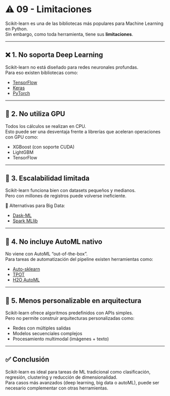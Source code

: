 # ⚠️ 09 - Limitaciones

Scikit-learn es una de las bibliotecas más populares para Machine Learning en Python.  
Sin embargo, como toda herramienta, tiene sus **limitaciones**.

---

## ❌ 1. No soporta Deep Learning

Scikit-learn no está diseñado para redes neuronales profundas.  
Para eso existen bibliotecas como:

- [TensorFlow](https://www.tensorflow.org/)
- [Keras](https://keras.io/)
- [PyTorch](https://pytorch.org/)

---

## 🚫 2. No utiliza GPU

Todos los cálculos se realizan en CPU.  
Esto puede ser una desventaja frente a librerías que aceleran operaciones con GPU como:

- XGBoost (con soporte CUDA)
- LightGBM
- TensorFlow

---

## 🐘 3. Escalabilidad limitada

Scikit-learn funciona bien con datasets pequeños y medianos.  
Pero con millones de registros puede volverse ineficiente.

🔁 Alternativas para Big Data:
- [Dask-ML](https://ml.dask.org/)
- [Spark MLlib](https://spark.apache.org/mllib/)

---

## 🔧 4. No incluye AutoML nativo

No viene con AutoML “out-of-the-box”.  
Para tareas de automatización del pipeline existen herramientas como:

- [Auto-sklearn](https://automl.github.io/auto-sklearn/)
- [TPOT](http://epistasislab.github.io/tpot/)
- [H2O AutoML](https://docs.h2o.ai/h2o/latest-stable/h2o-docs/automl.html)

---

## 🧱 5. Menos personalizable en arquitectura

Scikit-learn ofrece algoritmos predefinidos con APIs simples.  
Pero no permite construir arquitecturas personalizadas como:

- Redes con múltiples salidas
- Modelos secuenciales complejos
- Procesamiento multimodal (imágenes + texto)

---

## ✅ Conclusión

Scikit-learn es ideal para tareas de ML tradicional como clasificación, regresión, clustering y reducción de dimensionalidad.  
Para casos más avanzados (deep learning, big data o autoML), puede ser necesario complementar con otras herramientas.
